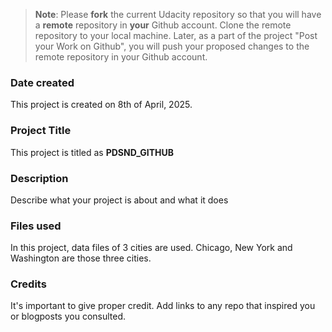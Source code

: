 >**Note**: Please **fork** the current Udacity repository so that you will have a **remote** repository in **your** Github account. Clone the remote repository to your local machine. Later, as a part of the project "Post your Work on Github", you will push your proposed changes to the remote repository in your Github account.

### Date created
This project is created on 8th of April, 2025.

### Project Title
This project is titled as **PDSND_GITHUB**

### Description
Describe what your project is about and what it does

### Files used
In this project, data files of 3 cities are used. Chicago, New York and Washington are those three cities.

### Credits
It's important to give proper credit. Add links to any repo that inspired you or blogposts you consulted.

